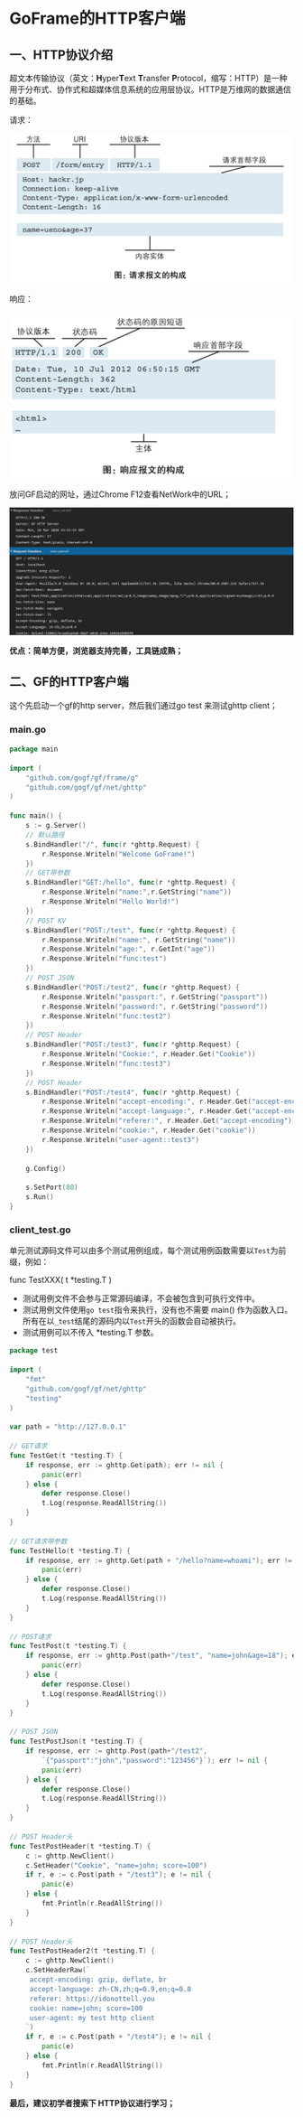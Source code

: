 # GoFrame的HTTP客户端

## 一、HTTP协议介绍

超文本传输协议（英文：**H**yper**T**ext **T**ransfer **P**rotocol，缩写：HTTP）是一种用于分布式、协作式和超媒体信息系统的应用层协议。HTTP是万维网的数据通信的基础。

请求：

![image-20200316235850132](04.goframe的HTTP客户端.assets/image-20200316235850132.png)

响应：

![image-20200316235911263](04.goframe的HTTP客户端.assets/image-20200316235911263.png)

放问GF启动的网址，通过Chrome F12查看NetWork中的URL；

![image-20200316235457715](04.goframe的HTTP客户端.assets/image-20200316235457715.png)

**优点：简单方便，浏览器支持完善，工具链成熟；**

## 二、GF的HTTP客户端

这个先启动一个gf的http server，然后我们通过go test 来测试ghttp client；

### main.go

```go
package main

import (
	"github.com/gogf/gf/frame/g"
	"github.com/gogf/gf/net/ghttp"
)

func main() {
	s := g.Server()
	// 默认路径
	s.BindHandler("/", func(r *ghttp.Request) {
		r.Response.Writeln("Welcome GoFrame!")
	})
	// GET带参数
	s.BindHandler("GET:/hello", func(r *ghttp.Request) {
		r.Response.Writeln("name:",r.GetString("name"))
		r.Response.Writeln("Hello World!")
	})
	// POST KV
	s.BindHandler("POST:/test", func(r *ghttp.Request) {
		r.Response.Writeln("name:", r.GetString("name"))
		r.Response.Writeln("age:", r.GetInt("age"))
		r.Response.Writeln("func:test")
	})
	// POST JSON
	s.BindHandler("POST:/test2", func(r *ghttp.Request) {
		r.Response.Writeln("passport:", r.GetString("passport"))
		r.Response.Writeln("password:", r.GetString("password"))
		r.Response.Writeln("func:test2")
	})
	// POST Header
	s.BindHandler("POST:/test3", func(r *ghttp.Request) {
		r.Response.Writeln("Cookie:", r.Header.Get("Cookie"))
		r.Response.Writeln("func:test3")
	})
	// POST Header
	s.BindHandler("POST:/test4", func(r *ghttp.Request) {
		r.Response.Writeln("accept-encoding:", r.Header.Get("accept-encoding"))
		r.Response.Writeln("accept-language:", r.Header.Get("accept-encoding"))
		r.Response.Writeln("referer:", r.Header.Get("accept-encoding"))
		r.Response.Writeln("cookie:", r.Header.Get("cookie"))
		r.Response.Writeln("user-agent::test3")
	})

	g.Config()

	s.SetPort(80)
	s.Run()
}
```

### client_test.go

单元测试源码文件可以由多个测试用例组成，每个测试用例函数需要以`Test`为前缀，例如：

func TestXXX( t *testing.T )

- 测试用例文件不会参与正常源码编译，不会被包含到可执行文件中。
- 测试用例文件使用`go test`指令来执行，没有也不需要 main() 作为函数入口。所有在以`_test`结尾的源码内以`Test`开头的函数会自动被执行。
- 测试用例可以不传入 *testing.T 参数。

```go
package test

import (
	"fmt"
	"github.com/gogf/gf/net/ghttp"
	"testing"
)

var path = "http://127.0.0.1"

// GET请求
func TestGet(t *testing.T) {
	if response, err := ghttp.Get(path); err != nil {
		panic(err)
	} else {
		defer response.Close()
		t.Log(response.ReadAllString())
	}
}

// GET请求带参数
func TestHello(t *testing.T) {
	if response, err := ghttp.Get(path + "/hello?name=whoami"); err != nil {
		panic(err)
	} else {
		defer response.Close()
		t.Log(response.ReadAllString())
	}
}

// POST请求
func TestPost(t *testing.T) {
	if response, err := ghttp.Post(path+"/test", "name=john&age=18"); err != nil {
		panic(err)
	} else {
		defer response.Close()
		t.Log(response.ReadAllString())
	}
}

// POST JSON
func TestPostJson(t *testing.T) {
	if response, err := ghttp.Post(path+"/test2",
		`{"passport":"john","password":"123456"}`); err != nil {
		panic(err)
	} else {
		defer response.Close()
		t.Log(response.ReadAllString())
	}
}

// POST Header头
func TestPostHeader(t *testing.T) {
	c := ghttp.NewClient()
	c.SetHeader("Cookie", "name=john; score=100")
	if r, e := c.Post(path + "/test3"); e != nil {
		panic(e)
	} else {
		fmt.Println(r.ReadAllString())
	}
}

// POST Header头
func TestPostHeader2(t *testing.T) {
	c := ghttp.NewClient()
	c.SetHeaderRaw(`
     accept-encoding: gzip, deflate, br
     accept-language: zh-CN,zh;q=0.9,en;q=0.8
     referer: https://idonottell.you
     cookie: name=john; score=100
     user-agent: my test http client
 	`)
	if r, e := c.Post(path + "/test4"); e != nil {
		panic(e)
	} else {
		fmt.Println(r.ReadAllString())
	}
}
```



**最后，建议初学者搜索下 HTTP协议进行学习；**